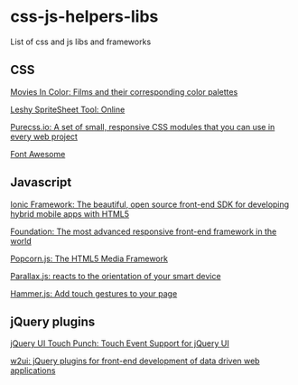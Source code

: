 css-js-helpers-libs
===================

List of css and js libs and frameworks

## CSS
[Movies In Color: Films and their corresponding color palettes](http://moviesincolor.com/)

[Leshy SpriteSheet Tool: Online](http://www.leshylabs.com/apps/sstool/)

[Purecss.io: A set of small, responsive CSS modules that you can use in every web project](http://purecss.io/)

[Font Awesome](http://fortawesome.github.io/Font-Awesome/)

## Javascript
[Ionic Framework: The beautiful, open source front-end SDK for developing hybrid mobile apps with HTML5](http://ionicframework.com/)

[Foundation: The most advanced responsive front-end framework in the world](http://foundation.zurb.com/)

[Popcorn.js: The HTML5 Media Framework](http://popcornjs.org/)

[Parallax.js: reacts to the orientation of your smart device](http://matthew.wagerfield.com/parallax/)

[Hammer.js: Add touch gestures to your page](http://hammerjs.github.io/)


## jQuery plugins
[jQuery UI Touch Punch: Touch Event Support for jQuery UI](http://touchpunch.furf.com/)

[w2ui: jQuery plugins for front-end development of data driven web applications](http://w2ui.com/web/)
